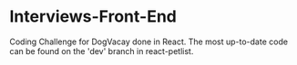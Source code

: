 # Interviews-Front-End

Coding Challenge for DogVacay done in React.
The most up-to-date code can be found on the 'dev' branch in react-petlist.
